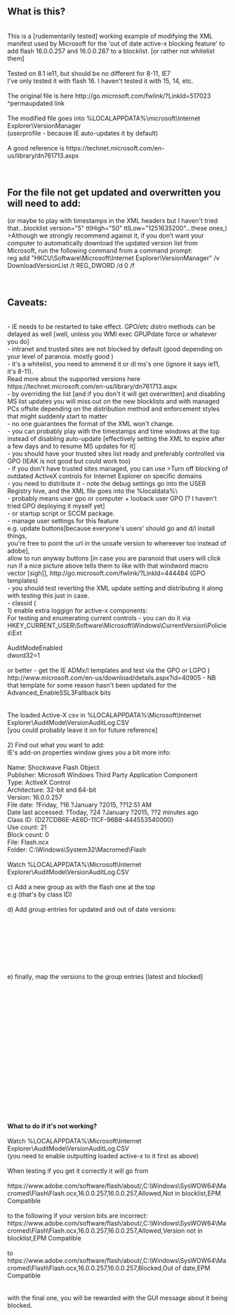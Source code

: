 <h2>What is this?</h2>
<br/>This is a [rudementarily tested] working example of modifying the XML manifest used by Microsoft for the 'out of date active-x blocking feature' to add flash 16.0.0.257 and 16.0.0.287 to a blocklist. [or rather not whitelist them]
<br/>
<br/>Tested on 8.1 ie11, but should be no different for 8-11, IE7
<br/>I've only tested it with flash 16. I haven't tested it with 15, 14, etc. 
<br/>
<br/>The original file is here http://go.microsoft.com/fwlink/?LinkId=517023 
<br/>^permaupdated link
<br/>
<br/>The modified file goes into %LOCALAPPDATA%\microsoft\Internet Explorer\VersionManager
<br/>(userprofile - because IE auto-updates it by default)
<br/>
<br/>A good reference is https://technet.microsoft.com/en-us/library/dn761713.aspx 
<br/>
<br/>
<br/><h2>For the file not get updated and overwritten you will need to add:</h2> (or maybe to play with timestamps in the XML headers but I haven't tried that...blocklist version="5" ttlHigh="50" ttlLow="1251635200"...these ones,)
<br/>	>Although we strongly recommend against it, if you don’t want your computer to automatically download the updated 		version list from Microsoft, run the following command from a command prompt:
<br/>		reg add "HKCU\Software\Microsoft\Internet Explorer\VersionManager" /v DownloadVersionList /t REG_DWORD /d 0 /f
<br/>
<br/>
<br/><h2>Caveats:</h2>
<br/>	- IE needs to be restarted to take effect. GPO/etc distro methods can be delayed as well [well, unless you WMI exec 		GPUPdate force or whatever you do]
<br/>	- intranet and trusted sites are not blocked by default (good depending on your level of paranoia. mostly good )
<br/>	- it's a whitelist, you need to ammend it or dl ms's one (ignore it says ie11, it's 8-11). 
<br/>		Read more about the supported versions here https://technet.microsoft.com/en-us/library/dn761713.aspx 
<br/>	- by overriding the list [and if you don't it will get overwritten] and disabling MS list updates you will miss out on 	the new blocklists and with managed PCs offsite depending on the distribution method and enforcement styles that 			might suddenly start to matter
<br/>	- no one guarantees the format of the XML won't change. 
<br/>	- you can probably play with the timestamps and time windows at the top instead of disabling auto-update [effectively 	setting the XML to expire after a few days and to resume MS updates for it] 
<br/>	- you should have your trusted sites list ready and preferably controlled via GPO (IEAK is not good but could work 		too)
<br/>		- if you don't have trusted sites managed, you can use >Turn off blocking of outdated ActiveX controls for 			Internet Explorer on specific domains
<br/>	- you need to distribute it - note the debug settings go into the USER Registry hive, and the XML file goes into the %localdata%\
<br/>		- probably means user gpo or computer + looback user GPO [? I haven't tried GPO deploying it myself yet]
<br/>	- or startup script or SCCM package.
<br/>	- manage user settings for this feature
<br/>		e.g. update buttons[because everyone's users' should go and d/l install things, 
<br/>		you're free to point the url in the unsafe version to whereever too instead of adobe], 
<br/>		allow to run anyway buttons [in case you are paranoid that users will click run if a nice picture above tells 		them to like with that windword macro vector [sigh]],  http://go.microsoft.com/fwlink/?LinkId=444484 (GPO templates)
<br/>	- you should test reverting the XML update setting and distributing it along with testing this just in case. 
<br/>	- classid (<blocklistentry key=') may change in the future [e.g. flash 17]
<br/>
<br/>
<br/>
<br/>
<br/>The guide here is really quite good: 
<br/>https://technet.microsoft.com/en-us/library/dn761713.aspx
<br/>
<br/>
<br/><h2>How do I add my own components here?</h2>
<br/>Here's how you can get the ocx and active-x dll file properties for file and product versions for the XML if you need to yourself
<br/>
<br/>1) enable extra loggign for active-x components:
<br/>For testing and enumerating current controls - you can do it via 
<br/>	HKEY_CURRENT_USER\Software\Microsoft\Windows\CurrentVersion\Policies\Ext
<br/>
<br/>	AuditModeEnabled 
<br/>	dword32=1
<br/>
<br/>or better - get the IE ADMx/l templates and test via the GPO or LGPO )
<br/>	http://www.microsoft.com/en-us/download/details.aspx?id=40905  - NB that template for some reason hasn't been updated 	for the Advanced_EnableSSL3Fallback bits 
<br/>
<br/>
<br/>The loaded Active-X csv in %LOCALAPPDATA%\Microsoft\Internet Explorer\AuditMode\VersionAuditLog.CSV
<br/>[you could probably leave it on for future reference]
<br/>
<br/>2) Find out what you want to add:
<br/>IE's add-on properties window gives you a bit more info:
<br/>
<br/>	Name:                   Shockwave Flash Object
<br/>	Publisher:              Microsoft Windows Third Party Application Component
<br/>	Type:                   ActiveX Control
<br/>	Architecture:           32-bit and 64-bit
<br/>	Version:                16.0.0.257
<br/>	File date:              ?Friday, ?16 ?January ?2015, ??12:51 AM
<br/>	Date last accessed:     ?Today, ?24 ?January ?2015, ??2 minutes ago
<br/>	Class ID:               {D27CDB6E-AE6D-11CF-96B8-444553540000}
<br/>	Use count:              21
<br/>	Block count:            0
<br/>	File:                   Flash.ocx
<br/>	Folder:                 C:\Windows\System32\Macromed\Flash
<br/>
<br/>Watch  %LOCALAPPDATA%\Microsoft\Internet Explorer\AuditMode\VersionAuditLog.CSV
<br/>
<br/>c) Add a new group as with the flash one at the top 
<br/>e.g     <blocklistentry key="{d27cdb6e-ae6d-11cf-96b8-444553540000}" entrytype="2" /> (that's by class ID)
<br/>
<br/>d) Add group entries for updated and out of date versions:
<br/>
<br/>  <groupentries>
<br/>  	<!-- flash below -->
<br/>	<groupentry groupname="Shockwave Flash AX 16" fwdlink="http://" latestgroup="1" /><!-- latest flash 16 group -->
<br/>	<groupentry groupname="Shockwave Flash 16" fwdlink="http://" latestgroup="1" /><!-- latest flash 16 ax pluging group (pretty sure that DLL is never used by IE but anyway -->
<br/>    <groupentry groupname="Shockwave Flash" fwdlink="https://get.adobe.com/flashplayer/" /><!-- blanket out of date flash rule - these  get blocekd -->
<br/>	<!-- flash above -->
<br/>	
<br/>e) finally, map the versions to the group entries [latest and blocked]
<br/>
<br/><blocklistfullentries>
<br/>    <!-- flash below -->
<br/>	<!-- check the ocx and active x dll file properties for file and product versions -->
<br/>	<!-- check loaded add-ons registry (for the filenames) for the classids -->
<br/>	<!-- check https://technet.microsoft.com/en-us/library/dn761713.aspx for the GPO and registry flags and settings disable overriding the click to play for out of date prompts, as well at disabling XML auto-update from the MS site -->
<br/>	<!-- as for how the blocklist works, it's actually an alowlist, groupname="Shockwave Flash 16" and AX 16 are marked as latest above and specify the yet unreleased safe versions, while groupname="Shockwave Flash" blank catches all the unsafe ones -->
<br/>	<blocklistentry key="{d27cdb6e-ae6d-11cf-96b8-444553540000}" entrytype="2">
<br/>      <versionentries numberofelements="3">
<br/>
<br/>		 <!-- not sure i think the active-x dll is the non browser one - e.g. if you want to make a screensaver using it in the exe you compile - so up to you to import and test it, it's possibly also used by firefox and older opera -->
<br/>		 <!-- also note - the version numbers are inclusive e.g. -->
<br/>		 <versionentry groupname="Shockwave Flash 16" filename="Flash.ocx" productversion="16.0.0.288-65535.65535.65535.65535" fileversion="16.0.0.288-65535.65535.65535.65535" />
<br/>		  <versionentry groupname="Shockwave Flash AX 16" filename="FlashUtil_ActiveX.dll" productversion="16.0.0.288-65535.65535.65535.65535" fileversion="16.0.0.288-65535.65535.65535.65535" />
<br/>		 <versionentry groupname="Shockwave Flash" filename="*" productversion="*" fileversion="*" />
<br/>		
<br/>      </versionentries>
<br/>    </blocklistentry>
<br/>
<br/><b>What to do if it's not working?</b>
<br/>
<br/>Watch  %LOCALAPPDATA%\Microsoft\Internet Explorer\AuditMode\VersionAuditLog.CSV
<br/>(you need to enable outputting loaded active-x to it first as above)
<br/>
<br/>When testing if you get it correctly it will go from
<br/>
<br/>	https://www.adobe.com/software/flash/about/,C:\Windows\SysWOW64\Macromed\Flash\Flash.ocx,16.0.0.257,16.0.0.257,Allowed,Not in blocklist,EPM 	Compatible
<br/>
<br/>to the following if your version bits are incorrect:
<br/>	https://www.adobe.com/software/flash/about/,C:\Windows\SysWOW64\Macromed\Flash\Flash.ocx,16.0.0.257,16.0.0.257,Allowed,Version not in blocklist,EPM 	Compatible
<br/>
<br/>to 
<br/>	https://www.adobe.com/software/flash/about/,C:\Windows\SysWOW64\Macromed\Flash\Flash.ocx,16.0.0.257,16.0.0.257,Blocked,Out of date,EPM Compatible
<br/>
<br/>	
<br/>with the final one, you will be rewarded with the GUI message about it being blocked. 
<br/>	
<br/>

